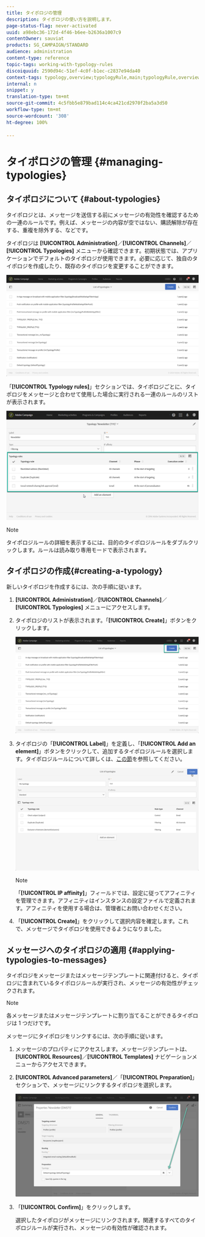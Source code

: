 ```yaml
---
title: タイポロジの管理
description: タイポロジの使い方を説明します。
page-status-flag: never-activated
uuid: a98ebc36-172d-4f46-b6ee-b2636a1007c9
contentOwner: sauviat
products: SG_CAMPAIGN/STANDARD
audience: administration
content-type: reference
topic-tags: working-with-typology-rules
discoiquuid: 2590d94c-51ef-4c0f-b1ec-c2837e94da40
context-tags: typology,overview;typologyRule,main;typologyRule,overview
internal: n
snippet: y
translation-type: tm+mt
source-git-commit: 4c5fbb5e879bad114c4ca421cd2970f2ba5a3d50
workflow-type: tm+mt
source-wordcount: '308'
ht-degree: 100%

---
```



# タイポロジの管理 {#managing-typologies}

## タイポロジについて {#about-typologies}

タイポロジとは、メッセージを送信する前にメッセージの有効性を確認するための一連のルールです。例えば、メッセージの内容が空ではない、購読解除が存在する、重複を除外する、などです。

タイポロジは **[!UICONTROL Administration]**／**[!UICONTROL Channels]**／**[!UICONTROL Typologies]** メニューから確認できます。初期状態では、アプリケーションでデフォルトのタイポロジが使用できます。必要に応じて、独自のタイポロジを作成したり、既存のタイポロジを変更することができます。

![](assets/typologies-list.png)

「**[!UICONTROL Typology rules]**」セクションでは、タイポロジごとに、タイポロジをメッセージと合わせて使用した場合に実行される一連のルールのリストが表示されます。

![](assets/typology_typo-rule-list.png)

>[!NOTE]
>
>タイポロジルールの詳細を表示するには、目的のタイポロジルールをダブルクリックします。ルールは読み取り専用モードで表示されます。

## タイポロジの作成{#creating-a-typology}

新しいタイポロジを作成するには、次の手順に従います。

1. **[!UICONTROL Administration]**／**[!UICONTROL Channels]**／**[!UICONTROL Typologies]** メニューにアクセスします。

1. タイポロジのリストが表示されます。「**[!UICONTROL Create]**」ボタンをクリックします。

   ![](assets/typologies-create.png)

1. タイポロジの「**[!UICONTROL Label]**」を定義し、「**[!UICONTROL Add an element]**」ボタンをクリックして、追加するタイポロジルールを選択します。タイポロジルールについて詳しくは、[この節](../../sending/using/managing-typology-rules.md)を参照してください。

   ![](assets/typology_addrules.png)

   >[!NOTE]
   >
   >「**[!UICONTROL IP affinity]**」フィールドでは、設定に従ってアフィニティを管理できます。アフィニティはインスタンスの設定ファイルで定義されます。アフィニティを使用する場合は、管理者にお問い合わせください。

1. 「**[!UICONTROL Create]**」をクリックして選択内容を確定します。これで、メッセージでタイポロジを使用できるようになりました。

## メッセージへのタイポロジの適用 {#applying-typologies-to-messages}

タイポロジをメッセージまたはメッセージテンプレートに関連付けると、タイポロジに含まれているタイポロジルールが実行され、メッセージの有効性がチェックされます。

>[!NOTE]
>
>各メッセージまたはメッセージテンプレートに割り当てることができるタイポロジは 1 つだけです。

メッセージにタイポロジをリンクするには、次の手順に従います。

1. メッセージのプロパティにアクセスします。メッセージテンプレートは、**[!UICONTROL Resources]**／**[!UICONTROL Templates]** ナビゲーションメニューからアクセスできます。

1. **[!UICONTROL Advanced parameters]**／「**[!UICONTROL Preparation]**」セクションで、メッセージにリンクするタイポロジを選択します。

   ![](assets/typology_message.png)

1. 「**[!UICONTROL Confirm]**」をクリックします。

   選択したタイポロジがメッセージにリンクされます。関連するすべてのタイポロジルールが実行され、メッセージの有効性が確認されます。
